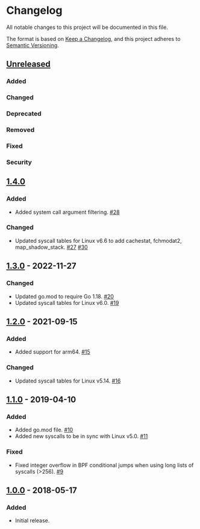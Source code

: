 # Changelog
All notable changes to this project will be documented in this file.

The format is based on [Keep a Changelog](https://keepachangelog.com/en/1.0.0/),
and this project adheres to [Semantic Versioning](https://semver.org/spec/v2.0.0.html).

## [Unreleased]

### Added

### Changed

### Deprecated

### Removed

### Fixed

### Security

## [1.4.0]

### Added

- Added system call argument filtering. [#28](https://github.com/elastic/go-seccomp-bpf/pull/28)

### Changed

- Updated syscall tables for Linux v6.6 to add cachestat, fchmodat2, map_shadow_stack. [#27](https://github.com/elastic/go-seccomp-bpf/pull/27) [#30](https://github.com/elastic/go-seccomp-bpf/pull/30)

## [1.3.0] - 2022-11-27

### Changed

- Updated go.mod to require Go 1.18. [#20](https://github.com/elastic/go-seccomp-bpf/pull/20)
- Updated syscall tables for Linux v6.0. [#19](https://github.com/elastic/go-seccomp-bpf/pull/19)

## [1.2.0] - 2021-09-15

### Added

- Added support for arm64. [#15](https://github.com/elastic/go-seccomp-bpf/pull/15)

### Changed

- Updated syscall tables for Linux v5.14. [#16](https://github.com/elastic/go-seccomp-bpf/pull/16)

## [1.1.0] - 2019-04-10

### Added
- Added go.mod file. [#10](https://github.com/elastic/go-seccomp-bpf/pull/10)
- Added new syscalls to be in sync with Linux v5.0. [#11](https://github.com/elastic/go-seccomp-bpf/pull/11)

### Fixed
- Fixed integer overflow in BPF conditional jumps when using long lists of
  syscalls (>256). [#9](https://github.com/elastic/go-seccomp-bpf/pull/9)

## [1.0.0] - 2018-05-17

### Added
- Initial release.

[Unreleased]: https://github.com/elastic/go-seccomp-bpf/compare/v1.4.0...HEAD
[1.4.0]: https://github.com/elastic/go-seccomp-bpf/v1.3.0...v1.4.0
[1.3.0]: https://github.com/elastic/go-seccomp-bpf/v1.2.0...v1.3.0
[1.2.0]: https://github.com/elastic/go-seccomp-bpf/v1.1.0...v1.2.0
[1.1.0]: https://github.com/elastic/go-seccomp-bpf/v1.0.0...v1.1.0
[1.0.0]: https://github.com/elastic/go-seccomp-bpf/v1.0.0
